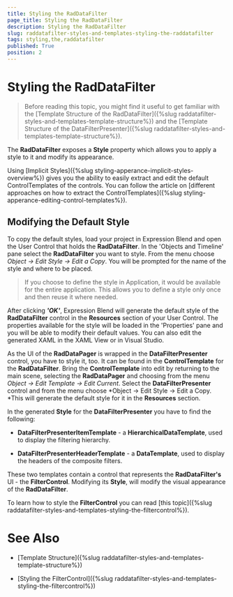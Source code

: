 ```yaml
---
title: Styling the RadDataFilter
page_title: Styling the RadDataFilter
description: Styling the RadDataFilter
slug: raddatafilter-styles-and-templates-styling-the-raddatafilter
tags: styling,the,raddatafilter
published: True
position: 2
---
```


# Styling the RadDataFilter


>Before reading this topic, you might find it useful to get familiar with the  [Template Structure of the RadDataFilter]({%slug raddatafilter-styles-and-templates-template-structure%}) and the [Template Structure of the DataFilterPresenter]({%slug raddatafilter-styles-and-templates-template-structure%}).
        

The __RadDataFilter__ exposes a __Style__ property which allows you to apply a style to it and modify its appearance.
      

Using [Implicit Styles]({%slug styling-apperance-implicit-styles-overview%}) gives you the ability to easily extract and edit the default ControlTemplates of the controls. You can follow the article on [different approaches on how to extract the ControlTemplates]({%slug styling-apperance-editing-control-templates%}).
      

## Modifying the Default Style

To copy the default styles, load your project in Expression Blend and open the User Control that holds the __RadDataFilter__. In the 'Objects and Timeline' pane select the __RadDataFilter__ you want to style. From the menu choose *Object -> Edit Style -> Edit a Copy*. You will be prompted for the name of the style and where to be placed.
        

>If you choose to define the style in Application, it would be available for the entire application. This allows you to define a style only once and then reuse it where needed.

After clicking ___'OK'___, Expression Blend will generate the default style of the __RadDataFilter__ control in the __Resources__ section of your User Control. The properties available for the style will be loaded in the 'Properties' pane and you will be able to modify their default values. You can also edit the generated XAML in the XAML View or in Visual Studio.
        

As the UI of the __RadDataPager__ is wrapped in the __DataFilterPresenter__ control, you have to style it, too. It can be found in the __ControlTemplate__ for the __RadDataFilter__. Bring the __ControlTemplate__ into edit by returning to the main scene, selecting the __RadDataPager__ and choosing from the menu *Object -> Edit Template -> Edit Current*. Select the __DataFilterPresenter__ control and from the menu choose *Object -> Edit Style -> Edit a Copy. *This will generate the default style for it in the __Resources__ section.
        

In the generated __Style__ for the __DataFilterPresenter__ you have to find the following:
        

* __DataFilterPresenterItemTemplate__ - a __HierarchicalDataTemplate__, used to display the filtering hierarchy.
            

* __DataFilterPresenterHeaderTemplate__ - a __DataTemplate__, used to display the headers of the composite filters.
          

These two templates contain a control that represents the __RadDataFilter's__ UI - the __FilterControl__. Modifying its __Style__, will modify the visual appearance of the __RadDataFilter__.
        

To learn how to style the __FilterControl__ you can read [this topic]({%slug raddatafilter-styles-and-templates-styling-the-filtercontrol%}).
        

# See Also

 * [Template Structure]({%slug raddatafilter-styles-and-templates-template-structure%})

 * [Styling the FilterControl]({%slug raddatafilter-styles-and-templates-styling-the-filtercontrol%})
